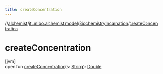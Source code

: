 ```yaml
---
title: createConcentration
---
```

//[alchemist](../../../index.html)/[it.unibo.alchemist.model](../index.html)/[BiochemistryIncarnation](index.html)/[createConcentration](create-concentration.html)



# createConcentration



[jvm]\
open fun [createConcentration](create-concentration.html)(s: [String](https://docs.oracle.com/javase/8/docs/api/java/lang/String.html)): [Double](https://docs.oracle.com/javase/8/docs/api/java/lang/Double.html)




